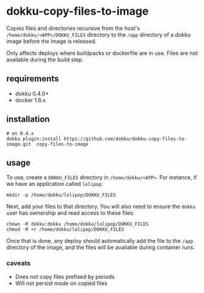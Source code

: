 # dokku-copy-files-to-image

Copies files and directories recursive from the host's `/home/dokku/<APP>/DOKKU_FILES` directory to the `/app` directory of a dokku image before the image is released.

Only affects deploys where buildpacks or dockerfile are in use. Files are not available during the build step.

## requirements

- dokku 0.4.0+
- docker 1.6.x

## installation

```shell
# on 0.4.x
dokku plugin:install https://github.com/dokku/dokku-copy-files-to-image.git  copy-files-to-image
```

## usage

To use, create a `DOKKU_FILES` directory in `/home/dokku/<APP>`. For instance, if we have an application called `lolipop`:

```shell
mkdir -p /home/dokku/lolipop/DOKKU_FILES
```

Next, add your files to that directory. You will also need to ensure the `dokku` user has ownership and read access to these files:

```shell
chown -R dokku:dokku /home/dokku/lolipop/DOKKU_FILES
chmod -R +r /home/dokku/lolipop/DOKKU_FILES
```


Once that is done, any deploy should automatically add the file to the `/app` directory of the image, and the files will be available during container runs.

### caveats

- Does not copy files prefixed by periods
- Will not persist mode on copied files
